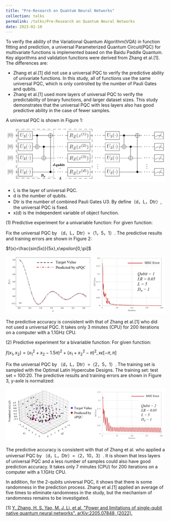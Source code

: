 ```yaml
---
title: "Pre-Research on Quantum Neural Networks"
collection: talks
permalink: /talks/Pre-Research on Quantum Neural Networks
date: 2023-02-10
---
```


To verify the ability of the Variational Quantum Algorithm(VQA) in function fitting and prediction, a universal Parameterized Quantum Circuit(PQC) for multivariate functions is implemented based on the Baidu Paddle Quantum. Key algorithms and validation functions were derived from Zhang et al.[1]. The differences are:
* Zhang et al.[1] did not use a universal PQC to verify the predictive ability of univariate functions. In this study, all of functions use the same universal PQC, which is only controlled by the number of Pauli Gates and qubits.
* Zhang et al.[1] used more layers of universal PQC to verify the predictability of binary functions, and larger dataset sizes. This study demonstrates that the universal PQC with less layers also has good predictive ability in the case of fewer samples.

A universal PQC is shown in Figure 1:

![QNN-1](../images/QNN-1.png)

* L is the layer of universal PQC.
* d is the number of qubits.
* Dtr is the number of combined Pauli Gates U3. By define（d，L，Dtr）, the universal PQC is fixed.
* x(d) is the independent variable of object function.

(1) Predictive experiment for a univariable function:
For given function:

Fix the universal PQC by （d，L，Dtr）=（1，5，1）. The predictive results and training errors are shown in Figure 2:

$f(x)=\frac{sin(5x)}{5x},x\epsilon[0,\pi]$

![QNN-2](../images/QNN-2.png)

The predictive accuracy is consistent with that of Zhang et al.[1] who did not used a universal PQC. It takes only 3 minutes (CPU) for 200 iterations on a computer with a 1.1GHz CPU.

(2) Predictive experiment for a bivariable function:
For given function:

$f(x_{1},x_{2})=(x_{1}^2+x_{2}-1.5\pi)^2+(x_{1}+x_{2}^2-\pi)^2,x\epsilon[-\pi,\pi]$

Fix the universal PQC by （d，L，Dtr）=（2，5，1）. The training set is sampled with the Optimal Latin Hypercube Designs. The training set: test set = 100:20. The predictive results and training errors are shown in Figure 3, y-axle is normalized:

![QNN-3](../images/QNN-3.png)

The predictive accuracy is consistent with that of Zhang et al. who applied a universal PQC by （d，L，Dtr）=（2，10，3）. It is shown that less layers of universal PQC and a less number of samples could also have good prediction accuracy. It takes only 7 minutes (CPU) for 200 iterations on a computer with a 1.1GHz CPU.

In addition, for the 2-qubits universal PQC, it shows that there is some randomness in the prediction process. Zhang et al.[1] applied an average of five times to eliminate randomness in the study, but the mechanism of randomness remains to be investigated.

[1] [Y. Zhang, H. S. Yao, M. J. Li, et al. "Power and limitations of single-qubit native quantum neural networks". arXiv:2205.07848, (2022).](https://arxiv.org/abs/2205.07848)


